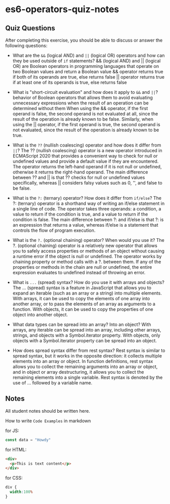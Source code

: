 # es6-operators-quiz-notes

## Quiz Questions

After completing this exercise, you should be able to discuss or answer the following questions:

- What are the `&&` (logical AND) and `||` (logical OR) operators and how can they be used outside of `if` statements?
&& (logical AND) and || (logical OR) are Boolean operators in programming languages that operate on two Boolean values and return a Boolean value
&& operator returns true if both of its operands are true, else returns false
|| operator returns true if at least one of its operands is true, else returns false
- What is "short-circuit evaluation" and how does it apply to `&&` and `||`?
behavior of Boolean operators that allows them to avoid evaluating unnecessary expressions when the result of an operation can be determined without them
When using the && operator, if the first operand is false, the second operand is not evaluated at all, since the result of the operation is already known to be false. Similarly, when using the || operator, if the first operand is true, the second operand is not evaluated, since the result of the operation is already known to be true.
- What is the `??` (nullish coalescing) operator and how does it differ from `||`?
The ?? (nullish coalescing) operator is a new operator introduced in ECMAScript 2020 that provides a convenient way to check for null or undefined values and provide a default value if they are encountered. The operator returns the left-hand operand if it is not null or undefined, otherwise it returns the right-hand operand. The main difference between ?? and || is that ?? checks for null or undefined values specifically, whereas || considers falsy values such as 0, '', and false to be false.
- What is the `?:` (ternary) operator? How does it differ from `if/else`?
The ?: (ternary) operator is a shorthand way of writing an if/else statement in a single line of code. The operator takes three operands: a condition, a value to return if the condition is true, and a value to return if the condition is false. The main difference between ?: and if/else is that ?: is an expression that returns a value, whereas if/else is a statement that controls the flow of program execution.

- What is the `?.` (optional chaining) operator? When would you use it?
The ?. (optional chaining) operator is a relatively new operator that allows you to safely access properties or methods of an object without causing a runtime error if the object is null or undefined. The operator works by chaining property or method calls with a ?. between them. If any of the properties or methods in the chain are null or undefined, the entire expression evaluates to undefined instead of throwing an error.
- What is `...` (spread) syntax? How do you use it with arrays and objects?
The ... (spread) syntax is a feature in JavaScript that allows you to expand an iterable (such as an array or a string) into multiple elements. With arrays, it can be used to copy the elements of one array into another array, or to pass the elements of an array as arguments to a function. With objects, it can be used to copy the properties of one object into another object.
- What data types can be spread into an array? Into an object?
With arrays, any iterable can be spread into an array, including other arrays, strings, and objects with a Symbol.iterator property. With objects, only objects with a Symbol.iterator property can be spread into an object.
- How does spread syntax differ from rest syntax?
Rest syntax is similar to spread syntax, but it works in the opposite direction: it collects multiple elements into an array or object. In function definitions, rest syntax allows you to collect the remaining arguments into an array or object, and in object or array destructuring, it allows you to collect the remaining elements into a single variable. Rest syntax is denoted by the use of ... followed by a variable name.

## Notes

All student notes should be written here.


How to write `Code Examples` in markdown

for JS:
```js
const data = "Howdy"
```

for HTML:
```html
<div>
  <p>This is text content</p>
</div>
```

for CSS:
```css
div {
  width:100%
}
```
